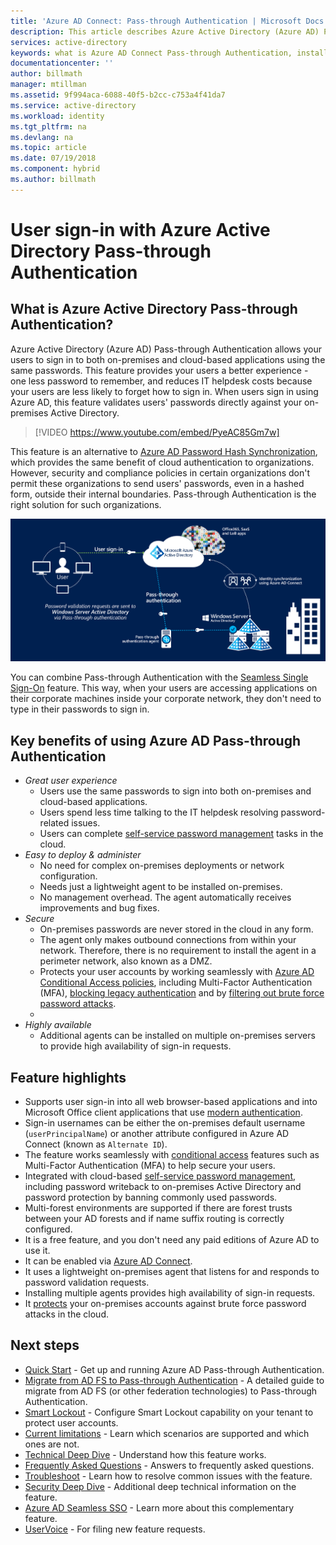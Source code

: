 ```yaml
---
title: 'Azure AD Connect: Pass-through Authentication | Microsoft Docs'
description: This article describes Azure Active Directory (Azure AD) Pass-through Authentication and how it allows Azure AD sign-ins by validating users' passwords against on-premises Active Directory.
services: active-directory
keywords: what is Azure AD Connect Pass-through Authentication, install Active Directory, required components for Azure AD, SSO, Single Sign-on
documentationcenter: ''
author: billmath
manager: mtillman
ms.assetid: 9f994aca-6088-40f5-b2cc-c753a4f41da7
ms.service: active-directory
ms.workload: identity
ms.tgt_pltfrm: na
ms.devlang: na
ms.topic: article
ms.date: 07/19/2018
ms.component: hybrid
ms.author: billmath
---
```


# User sign-in with Azure Active Directory Pass-through Authentication

## What is Azure Active Directory Pass-through Authentication?

Azure Active Directory (Azure AD) Pass-through Authentication allows your users to sign in to both on-premises and cloud-based applications using the same passwords. This feature provides your users a better experience - one less password to remember, and reduces IT helpdesk costs because your users are less likely to forget how to sign in. When users sign in using Azure AD, this feature validates users' passwords directly against your on-premises Active Directory.

>[!VIDEO https://www.youtube.com/embed/PyeAC85Gm7w]

This feature is an alternative to [Azure AD Password Hash Synchronization](active-directory-aadconnectsync-implement-password-hash-synchronization.md), which provides the same benefit of cloud authentication to organizations. However, security and compliance policies in certain organizations don't permit these organizations to send users' passwords, even in a hashed form, outside their internal boundaries. Pass-through Authentication is the right solution for such organizations.

![Azure AD Pass-through Authentication](./media/active-directory-aadconnect-pass-through-authentication/pta1.png)

You can combine Pass-through Authentication with the [Seamless Single Sign-On](active-directory-aadconnect-sso.md) feature. This way, when your users are accessing applications on their corporate machines inside your corporate network, they don't need to type in their passwords to sign in.

## Key benefits of using Azure AD Pass-through Authentication

- *Great user experience*
  - Users use the same passwords to sign into both on-premises and cloud-based applications.
  - Users spend less time talking to the IT helpdesk resolving password-related issues.
  - Users can complete [self-service password management](../authentication/active-directory-passwords-overview.md) tasks in the cloud.
- *Easy to deploy & administer*
  - No need for complex on-premises deployments or network configuration.
  - Needs just a lightweight agent to be installed on-premises.
  - No management overhead. The agent automatically receives improvements and bug fixes.
- *Secure*
  - On-premises passwords are never stored in the cloud in any form.
  - The agent only makes outbound connections from within your network. Therefore, there is no requirement to install the agent in a perimeter network, also known as a DMZ.
  - Protects your user accounts by working seamlessly with [Azure AD Conditional Access policies](../active-directory-conditional-access-azure-portal.md), including Multi-Factor Authentication (MFA), [blocking legacy authentication](../active-directory-conditional-access-conditions.md) and by [filtering out brute force password attacks](../authentication/howto-password-smart-lockout.md).
  - 
- *Highly available*
  - Additional agents can be installed on multiple on-premises servers to provide high availability of sign-in requests.

## Feature highlights

- Supports user sign-in into all web browser-based applications and into Microsoft Office client applications that use [modern authentication](https://aka.ms/modernauthga).
- Sign-in usernames can be either the on-premises default username (`userPrincipalName`) or another attribute configured in Azure AD Connect (known as `Alternate ID`).
- The feature works seamlessly with [conditional access](../active-directory-conditional-access-azure-portal.md) features such as Multi-Factor Authentication (MFA) to help secure your users.
- Integrated with cloud-based [self-service password management](../authentication/active-directory-passwords-overview.md), including password writeback to on-premises Active Directory and password protection by banning commonly used passwords.
- Multi-forest environments are supported if there are forest trusts between your AD forests and if name suffix routing is correctly configured.
- It is a free feature, and you don't need any paid editions of Azure AD to use it.
- It can be enabled via [Azure AD Connect](active-directory-aadconnect.md).
- It uses a lightweight on-premises agent that listens for and responds to password validation requests.
- Installing multiple agents provides high availability of sign-in requests.
- It [protects](../authentication/howto-password-smart-lockout.md) your on-premises accounts against brute force password attacks in the cloud.

## Next steps

- [Quick Start](active-directory-aadconnect-pass-through-authentication-quick-start.md) - Get up and running Azure AD Pass-through Authentication.
- [Migrate from AD FS to Pass-through Authentication](https://github.com/Identity-Deployment-Guides/Identity-Deployment-Guides/blob/master/Authentication/Migrating%20from%20Federated%20Authentication%20to%20Pass-through%20Authentication.docx) - A detailed guide to migrate from AD FS (or other federation technologies) to Pass-through Authentication.
- [Smart Lockout](../authentication/howto-password-smart-lockout.md) - Configure Smart Lockout capability on your tenant to protect user accounts.
- [Current limitations](active-directory-aadconnect-pass-through-authentication-current-limitations.md) - Learn which scenarios are supported and which ones are not.
- [Technical Deep Dive](active-directory-aadconnect-pass-through-authentication-how-it-works.md) - Understand how this feature works.
- [Frequently Asked Questions](active-directory-aadconnect-pass-through-authentication-faq.md) - Answers to frequently asked questions.
- [Troubleshoot](active-directory-aadconnect-troubleshoot-pass-through-authentication.md) - Learn how to resolve common issues with the feature.
- [Security Deep Dive](active-directory-aadconnect-pass-through-authentication-security-deep-dive.md) - Additional deep technical information on the feature.
- [Azure AD Seamless SSO](active-directory-aadconnect-sso.md) - Learn more about this complementary feature.
- [UserVoice](https://feedback.azure.com/forums/169401-azure-active-directory/category/160611-directory-synchronization-aad-connect) - For filing new feature requests.
